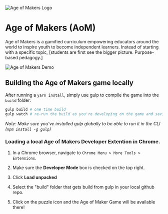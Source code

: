![Age of Makers Logo](https://github.com/salesforce/ageofmakers/blob/master/images/AoM_Github_Banner.png?raw=true)

# Age of Makers (AoM)

Age of Makers is a gamified curriculum empowering educators around the world to inspire youth to become independent learners. Instead of starting with a specific topic, [students are first see the bigger picture. Purpose-based pedagogy.]

![Age of Makers Demo](https://github.com/salesforce/ageofmakers/blob/master/Music%20for%20Change%20Full%20Demo.gif?raw=true)

## Building the Age of Makers game locally

After running a `yarn install`, simply use gulp to compile the game into the `build` folder:
```bash
gulp build # one time build
gulp watch # re-run the build as you're developing on the game and saving file changes
```

*Note: Make sure you've installed gulp globally to be able to run it in the CLI (`npm install -g gulp`)*

### Loading a local Age of Makers Developer Extention in Chrome.

1. In a Chrome browser, navigate to `Chrome Menu > More Tools > Extensions`.

2. Make sure the **Developer Mode** box is checked on the top right.

3. Click **Load unpacked**

4. Select the "build" folder that gets build from gulp in your local github repo.

5. Click on the puzzle icon and the Age of Maker Game will be available there!
